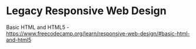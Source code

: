 # Legacy Responsive Web Design
Basic HTML and HTML5 - https://www.freecodecamp.org/learn/responsive-web-design/#basic-html-and-html5
